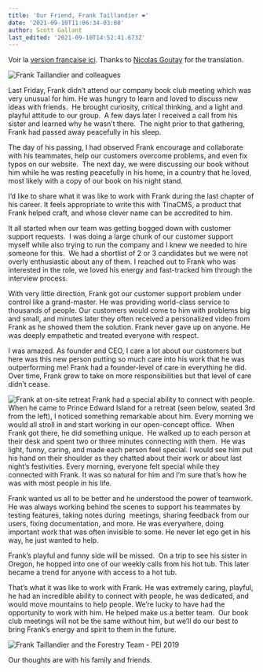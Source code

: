 ```yaml
---
title: 'Our Friend, Frank Taillandier ❤️'
date: '2021-09-10T11:06:34-03:00'
author: Scott Gallant
last_edited: '2021-09-10T14:52:41.673Z'
---
```

Voir la [version française ici](#). Thanks to [Nicolas Goutay](https://twitter.com/messages/17271529-58286073) for the translation. 

![Frank Taillandier and colleagues](https://res.cloudinary.com/forestry-demo/image/upload/v1631283892/tina-io/blog/frank-and-team-pei.jpg)

Last Friday, Frank didn’t attend our company book club meeting which was very unusual for him. He was hungry to learn and loved to discuss new ideas with friends.  He brought curiosity, critical thinking, and a light and playful attitude to our group.  A few days later I received a call from his sister and learned why he wasn’t there.  The night prior to that gathering, Frank had passed away peacefully in his sleep.

The day of his passing, I had observed Frank encourage and collaborate with his teammates, help our customers overcome problems, and even fix typos on our website.  The next day, we were discussing our book without him while he was resting peacefully in his home, in a country that he loved, most likely with a copy of our book on his night stand.

I’d like to share what it was like to work with Frank during the last chapter of his career. It feels appropriate to write this with TinaCMS, a product that Frank helped craft, and whose clever name can be accredited to him.

It all started when our team was getting bogged down with customer support requests.  I was doing a large chunk of our customer support myself while also trying to run the company and I knew we needed to hire someone for this.  We had a shortlist of 2 or 3 candidates but we were not overly enthusiastic about any of them. I reached out to Frank who was interested in the role, we loved his energy and fast-tracked him through the interview process.

With very little direction, Frank got our customer support problem under control like a grand-master. He was providing world-class service to thousands of people. Our customers would come to him with problems big and small, and minutes later they often received a personalized video from Frank as he showed them the solution. Frank never gave up on anyone. He was deeply empathetic and treated everyone with respect.

I was amazed. As founder and CEO, I care a lot about our customers but here was this new person putting so much care into his work that he was outperforming me! Frank had a founder-level of care in everything he did. Over time, Frank grew to take on more responsibilities but that level of care didn’t cease.

![Frank at on-site retreat](https://res.cloudinary.com/forestry-demo/image/upload/v1631283892/tina-io/blog/forestry-retreat-1300.jpg)
Frank had a special ability to connect with people. When he came to Prince Edward Island for a retreat (seen below, seated 3rd from the left), I noticed something remarkable about him. Every morning we would all stroll in and start working in our open-concept office.  When  Frank got there, he did something unique.  He walked up to each person at their desk and spent two or three minutes connecting with them.  He was light, funny, caring, and made each person feel special. I would see him put his hand on their shoulder as they chatted about their work or about last night’s festivities. Every morning, everyone felt special while they connected with Frank. It was so natural for him and I’m sure that’s how he was with most people in his life.

Frank wanted us all to be better and he understood the power of teamwork. He was always working behind the scenes to support his teammates by testing features, taking notes during  meetings, sharing feedback from our users, fixing documentation, and more. He was everywhere, doing important work that was often invisible to some. He never let ego get in his way, he just wanted to help.

Frank’s playful and funny side will be missed.  On a trip to see his sister in Oregon, he hopped into one of our weekly calls from his hot tub. This later became a trend for anyone with access to a hot tub.

That’s what it was like to work with Frank. He was extremely caring, playful, he had an incredible ability to connect with people, he was dedicated, and would move mountains to help people. We’re lucky to have had the opportunity to work with him. He helped make us a better team.  Our book club meetings will not be the same without him, but we’ll do our best to bring Frank’s energy and spirit to them in the future.

![Frank Taillandier and the Forestry Team - PEI 2019](https://res.cloudinary.com/forestry-demo/image/upload/v1631283892/tina-io/blog/forestry-team-pei.jpg)

Our thoughts are with his family and friends.